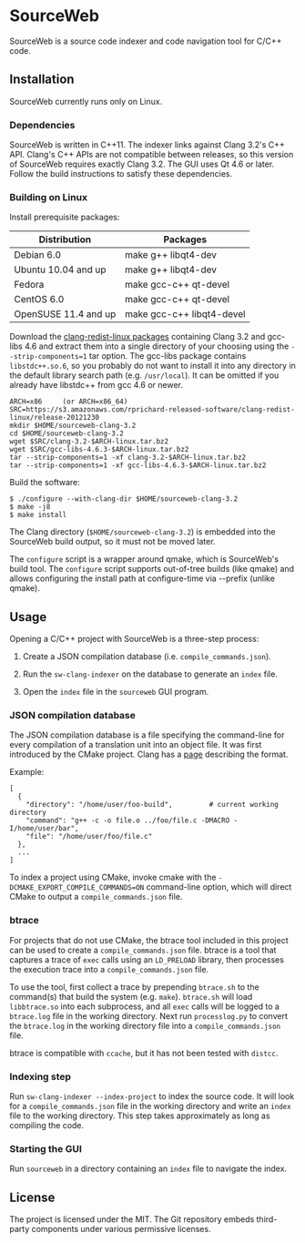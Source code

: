 SourceWeb
=========

SourceWeb is a source code indexer and code navigation tool for C/C++ code.

Installation
------------

SourceWeb currently runs only on Linux.


### Dependencies

SourceWeb is written in C++11.  The indexer links against Clang 3.2's C++ API.
Clang's C++ APIs are not compatible between releases, so this version of
SourceWeb requires exactly Clang 3.2.  The GUI uses Qt 4.6 or later.  Follow
the build instructions to satisfy these dependencies.


### Building on Linux

Install prerequisite packages:

| Distribution         | Packages
| -------------------- | -------------------------
| Debian 6.0           | make g++ libqt4-dev
| Ubuntu 10.04 and up  | make g++ libqt4-dev
| Fedora               | make gcc-c++ qt-devel
| CentOS 6.0           | make gcc-c++ qt-devel
| OpenSUSE 11.4 and up | make gcc-c++ libqt4-devel

Download the [clang-redist-linux packages][1] containing Clang 3.2 and gcc-libs
4.6 and extract them into a single directory of your choosing using the
`--strip-components=1` tar option.  The gcc-libs package contains
`libstdc++.so.6`, so you probably do not want to install it into any directory
in the default library search path (e.g. `/usr/local`).  It can be omitted if
you already have libstdc++ from gcc 4.6 or newer.

[1]: http://rprichard.github.com/clang-redist-linux

    ARCH=x86     (or ARCH=x86_64)
    SRC=https://s3.amazonaws.com/rprichard-released-software/clang-redist-linux/release-20121230
    mkdir $HOME/sourceweb-clang-3.2
    cd $HOME/sourceweb-clang-3.2
    wget $SRC/clang-3.2-$ARCH-linux.tar.bz2
    wget $SRC/gcc-libs-4.6.3-$ARCH-linux.tar.bz2
    tar --strip-components=1 -xf clang-3.2-$ARCH-linux.tar.bz2
    tar --strip-components=1 -xf gcc-libs-4.6.3-$ARCH-linux.tar.bz2

Build the software:

    $ ./configure --with-clang-dir $HOME/sourceweb-clang-3.2
    $ make -j8
    $ make install

The Clang directory (`$HOME/sourceweb-clang-3.2`) is embedded into the
SourceWeb build output, so it must not be moved later.

The `configure` script is a wrapper around qmake, which is SourceWeb's build
tool.  The `configure` script supports out-of-tree builds (like qmake) and
allows configuring the install path at configure-time via --prefix (unlike
qmake).


Usage
-----

Opening a C/C++ project with SourceWeb is a three-step process:

1. Create a JSON compilation database (i.e. `compile_commands.json`).

2. Run the `sw-clang-indexer` on the database to generate an `index` file.

3. Open the `index` file in the `sourceweb` GUI program.


### JSON compilation database

The JSON compilation database is a file specifying the command-line for every
compilation of a translation unit into an object file.  It was first introduced
by the CMake project.  Clang has a [page][2] describing the format.

[2]: http://clang.llvm.org/docs/JSONCompilationDatabase.html

Example:

    [
      {
        "directory": "/home/user/foo-build",         # current working directory
        "command": "g++ -c -o file.o ../foo/file.c -DMACRO -I/home/user/bar",
        "file": "/home/user/foo/file.c"
      },
      ...
    ]

To index a project using CMake, invoke cmake with the
`-DCMAKE_EXPORT_COMPILE_COMMANDS=ON` command-line option, which will direct
CMake to output a `compile_commands.json` file.


### btrace

For projects that do not use CMake, the btrace tool included in this project
can be used to create a `compile_commands.json` file.  btrace is a tool that
captures a trace of `exec` calls using an `LD_PRELOAD` library, then processes
the execution trace into a `compile_commands.json` file.

To use the tool, first collect a trace by prepending `btrace.sh` to the
command(s) that build the system (e.g. `make`).  `btrace.sh` will load
`libbtrace.so` into each subprocess, and all `exec` calls will be logged to a
`btrace.log` file in the working directory.  Next run `processlog.py` to
convert the `btrace.log` in the working directory file into a
`compile_commands.json` file.

btrace is compatible with `ccache`, but it has not been tested with `distcc`.


### Indexing step

Run `sw-clang-indexer --index-project` to index the source code.  It will look
for a `compile_commands.json` file in the working directory and write an `index`
file to the working directory.  This step takes approximately as long as
compiling the code.


### Starting the GUI

Run `sourceweb` in a directory containing an `index` file to navigate the index.


License
-------

The project is licensed under the MIT.  The Git repository embeds third-party
components under various permissive licenses.
